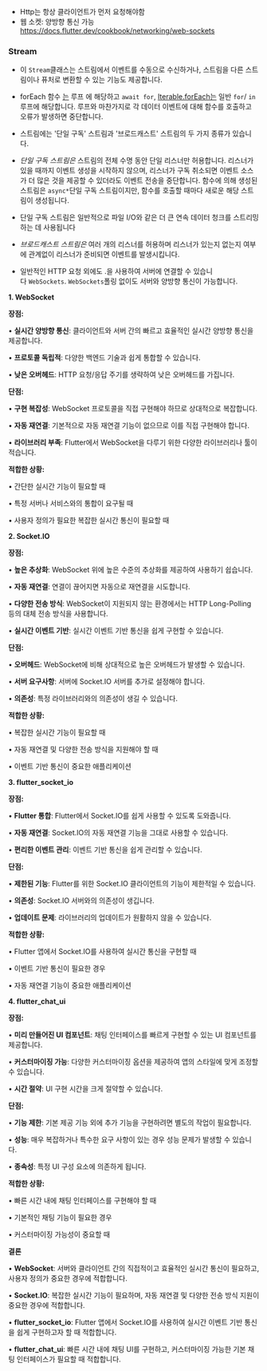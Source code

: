 - Http는 항상 클라이언트가 먼저 요청해야함
- 웹 소켓: 양방향 통신 가능
https://docs.flutter.dev/cookbook/networking/web-sockets
### Stream
- 이 `Stream`클래스는 스트림에서 이벤트를 수동으로 수신하거나, 스트림을 다른 스트림이나 퓨처로 변환할 수 있는 기능도 제공합니다.

- forEach 함수 [는](https://api.flutter.dev/flutter/dart-async/Stream/forEach.html) 루프 에 해당하고 `await for`, [Iterable.forEach는](https://api.flutter.dev/flutter/dart-core/Iterable/forEach.html) 일반 `for`/ `in`루프에 해당합니다. 루프와 마찬가지로 각 데이터 이벤트에 대해 함수를 호출하고 오류가 발생하면 중단합니다.
- 스트림에는 '단일 구독' 스트림과 '브로드캐스트' 스트림의 두 가지 종류가 있습니다.
- _단일 구독 스트림은_ 스트림의 전체 수명 동안 단일 리스너만 허용합니다. 리스너가 있을 때까지 이벤트 생성을 시작하지 않으며, 리스너가 구독 취소되면 이벤트 소스가 더 많은 것을 제공할 수 있더라도 이벤트 전송을 중단합니다. 함수에 의해 생성된 스트림은 `async*`단일 구독 스트림이지만, 함수를 호출할 때마다 새로운 해당 스트림이 생성됩니다.
- 단일 구독 스트림은 일반적으로 파일 I/O와 같은 더 큰 연속 데이터 청크를 스트리밍하는 데 사용됩니다
- _브로드캐스트 스트림은_ 여러 개의 리스너를 허용하며 리스너가 있는지 없는지 여부에 관계없이 리스너가 준비되면 이벤트를 발생시킵니다.
- 일반적인 HTTP 요청 외에도 .을 사용하여 서버에 연결할 수 있습니다 `WebSockets`. `WebSockets`폴링 없이도 서버와 양방향 통신이 가능합니다.


**1. WebSocket**


**장점:**


• **실시간 양방향 통신**: 클라이언트와 서버 간의 빠르고 효율적인 실시간 양방향 통신을 제공합니다.

• **프로토콜 독립적**: 다양한 백엔드 기술과 쉽게 통합할 수 있습니다.

• **낮은 오버헤드**: HTTP 요청/응답 주기를 생략하여 낮은 오버헤드를 가집니다.


**단점:**


• **구현 복잡성**: WebSocket 프로토콜을 직접 구현해야 하므로 상대적으로 복잡합니다.

• **자동 재연결**: 기본적으로 자동 재연결 기능이 없으므로 이를 직접 구현해야 합니다.

• **라이브러리 부족**: Flutter에서 WebSocket을 다루기 위한 다양한 라이브러리나 툴이 적습니다.


**적합한 상황:**


• 간단한 실시간 기능이 필요할 때

• 특정 서버나 서비스와의 통합이 요구될 때

• 사용자 정의가 필요한 복잡한 실시간 통신이 필요할 때

  
**2. Socket.IO**

  
**장점:**


• **높은 추상화**: WebSocket 위에 높은 수준의 추상화를 제공하여 사용하기 쉽습니다.

• **자동 재연결**: 연결이 끊어지면 자동으로 재연결을 시도합니다.

• **다양한 전송 방식**: WebSocket이 지원되지 않는 환경에서는 HTTP Long-Polling 등의 대체 전송 방식을 사용합니다.

• **실시간 이벤트 기반**: 실시간 이벤트 기반 통신을 쉽게 구현할 수 있습니다.

  
**단점:**

  
• **오버헤드**: WebSocket에 비해 상대적으로 높은 오버헤드가 발생할 수 있습니다.

• **서버 요구사항**: 서버에 Socket.IO 서버를 추가로 설정해야 합니다.

• **의존성**: 특정 라이브러리와의 의존성이 생길 수 있습니다.

  
**적합한 상황:**

  
• 복잡한 실시간 기능이 필요할 때

• 자동 재연결 및 다양한 전송 방식을 지원해야 할 때

• 이벤트 기반 통신이 중요한 애플리케이션

  
**3. flutter_socket_io**


**장점:**

  
• **Flutter 통합**: Flutter에서 Socket.IO를 쉽게 사용할 수 있도록 도와줍니다.

• **자동 재연결**: Socket.IO의 자동 재연결 기능을 그대로 사용할 수 있습니다.

• **편리한 이벤트 관리**: 이벤트 기반 통신을 쉽게 관리할 수 있습니다.

  
**단점:**


• **제한된 기능**: Flutter를 위한 Socket.IO 클라이언트의 기능이 제한적일 수 있습니다.

• **의존성**: Socket.IO 서버와의 의존성이 생깁니다.

• **업데이트 문제**: 라이브러리의 업데이트가 원활하지 않을 수 있습니다.

  
**적합한 상황:**

  
• Flutter 앱에서 Socket.IO를 사용하여 실시간 통신을 구현할 때

• 이벤트 기반 통신이 필요한 경우

• 자동 재연결 기능이 중요한 애플리케이션


**4. flutter_chat_ui**


**장점:**

  
• **미리 만들어진 UI 컴포넌트**: 채팅 인터페이스를 빠르게 구현할 수 있는 UI 컴포넌트를 제공합니다.

• **커스터마이징 가능**: 다양한 커스터마이징 옵션을 제공하여 앱의 스타일에 맞게 조정할 수 있습니다.

• **시간 절약**: UI 구현 시간을 크게 절약할 수 있습니다.


**단점:**


• **기능 제한**: 기본 제공 기능 외에 추가 기능을 구현하려면 별도의 작업이 필요합니다.

• **성능**: 매우 복잡하거나 특수한 요구 사항이 있는 경우 성능 문제가 발생할 수 있습니다.

• **종속성**: 특정 UI 구성 요소에 의존하게 됩니다.

  
**적합한 상황:**


• 빠른 시간 내에 채팅 인터페이스를 구현해야 할 때

• 기본적인 채팅 기능이 필요한 경우

• 커스터마이징 가능성이 중요할 때

  
**결론**

  
• **WebSocket**: 서버와 클라이언트 간의 직접적이고 효율적인 실시간 통신이 필요하고, 사용자 정의가 중요한 경우에 적합합니다.

• **Socket.IO**: 복잡한 실시간 기능이 필요하며, 자동 재연결 및 다양한 전송 방식 지원이 중요한 경우에 적합합니다.

• **flutter_socket_io**: Flutter 앱에서 Socket.IO를 사용하여 실시간 이벤트 기반 통신을 쉽게 구현하고자 할 때 적합합니다.

• **flutter_chat_ui**: 빠른 시간 내에 채팅 UI를 구현하고, 커스터마이징 가능한 기본 채팅 인터페이스가 필요할 때 적합합니다.